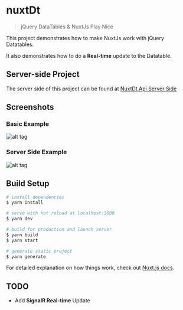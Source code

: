 # nuxtDt

> jQuery DataTables & NuxtJs Play Nice

This project demonstrates how to make NuxtJs work with jQuery Datatables.

It also demonstrates how to do a **Real-time** update to the Datatable.

## Server-side Project

The server side of this project can be found at [NuxtDt.Api Server Side](https://www.github.com/NimzyMaina/NuxtDt.Api)

## Screenshots
### Basic Example

![alt tag](https://raw.github.com/NimzyMaina/nuxtDt/master/media/nuxtDt.png)

### Server Side Example

![alt tag](https://raw.github.com/NimzyMaina/nuxtDt/master/media/nuxtDt-server.png)

## Build Setup

``` bash
# install dependencies
$ yarn install

# serve with hot reload at localhost:3000
$ yarn dev

# build for production and launch server
$ yarn build
$ yarn start

# generate static project
$ yarn generate
```

For detailed explanation on how things work, check out [Nuxt.js docs](https://nuxtjs.org).

## TODO

- Add **SignalR Real-time** Update
